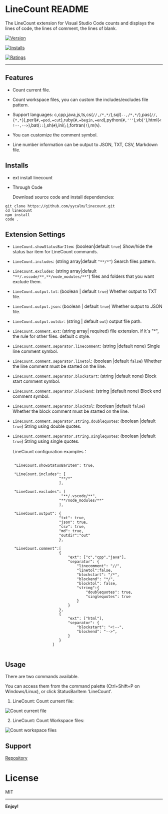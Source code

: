 # LineCount README

The LineCount extension for Visual Studio Code counts and displays the lines of code, the lines of comment, the lines of blank. 


[![Version](https://vsmarketplacebadge.apphb.com/version/yycalm.linecount.svg)](https://marketplace.visualstudio.com/items?itemName=yycalm.linecount)

[![Installs](https://vsmarketplacebadge.apphb.com/installs/yycalm.linecount.svg)](https://marketplace.visualstudio.com/items?itemName=yycalm.linecount)

[![Ratings](https://vsmarketplacebadge.apphb.com/rating/yycalm.linecount.svg)](https://marketplace.visualstudio.com/items?itemName=yycalm.linecount)

---

## Features

* Count current file. 

* Count workspace files, you can custom the includes/excludes file pattern.

* Support languages: c,cpp,java,js,ts,cs(`//,/*,*/`),sql(`--,/*,*/`),pas(`//,{*,*}`),perl(`#,=pod,=cut`),ruby(`#,=begin,=end`),python(`#,'''`),vb(`'`),html(`<!--,-->`),bat(`::`),sh(`#`),ini(`;`),fortran(`!`),m(`%`).

* You can customize the comment symbol.

* Line number information can be output to JSON, TXT, CSV, Markdown file.

## Installs

* ext install linecount

* Through Code

    Download source code and install dependencies:

```
git clone https://github.com/yycalm/linecount.git
cd linecount
npm install
code .
```

## Extension Settings
 
* `LineCount.showStatusBarItem`: (boolean|default `true`) Show/hide the status bar item for LineCount commands.
* `LineCount.includes`: (string array|default `"**/*"`) Search files pattern.
* `LineCount.excludes`: (string array|default `"**/.vscode/**,**/node_modules/**"`) files and folders that you want exclude them.
* `LineCount.output.txt`: (boolean | default `true`) Whether output to TXT file.
* `LineCount.output.json`: (boolean | default `true`) Whether output to JSON file.
* `LineCount.output.outdir`: (string | default `out`) output file path.
* `LineCount.comment.ext`: (string array| required) file extension. if it`s "*", the rule for other files. default c style.
* `LineCount.comment.separator.linecomment`: (string |default none) Single line comment symbol.
* `LineCount.comment.separator.linetol`: (boolean |default `false`) Whether the line comment must be started on the line.
* `LineCount.comment.separator.blockstart`: (string |default none) Block start comment symbol.
* `LineCount.comment.separator.blockend`: (string |default none) Block end comment symbol.
* `LineCount.comment.separator.blocktol`: (boolean |default `false`) Whether the block comment must be started on the line.
* `LineCount.comment.separator.string.doublequotes`: (boolean |default `true`) String using double quotes.
* `LineCount.comment.separator.string.singlequotes`: (boolean |default `true`) String using single quotes.

  LineCount configuration examples：

```

    "LineCount.showStatusBarItem": true,

    "LineCount.includes": [     
                        "**/*" 
                        ],    

    "LineCount.excludes": [ 
                         "**/.vscode/**",
                        "**/node_modules/**"
                        ],

    "LineCount.output": {
                        "txt": true,       
                        "json": true, 
                        "csv": true, 
                        "md": true,       
                        "outdir":"out"      
                        },

    "LineCount.comment":[
                        {
                            "ext": ["c","cpp","java"], 
                            "separator": {             
                                "linecomment": "//",   
                                "linetol":false,       
                                "blockstart": "/*",    
                                "blockend": "*/",      
                                "blocktol": false,     
                                "string":{
                                    "doublequotes": true,
                                    "singlequotes": true
                                }                                
                            }
                        },
                        {
                            "ext": ["html"], 
                            "separator": {             
                                "blockstart": "<!--",    
                                "blockend": "-->",      
                            }
                        }
                     ]
        

```



## Usage

There are two commands available. 

You can access them from the command palette (Ctrl+Shift+P on Windows/Linux), or click StatusBarItem 'LineCount'.

1. LineCount: Count current file:

![Count current file](https://github.com/yycalm/linecount/blob/master/images/countcurrentfile.gif?raw=true)


2. LineCount: Count Workspace files:

![Count workspace files](https://github.com/yycalm/linecount/blob/master/images/countworkspace.gif?raw=true)


## Support

[Repository](https://github.com/yycalm/linecount)


# License

MIT

-----------------------------------------------------------------------------------------------------------

**Enjoy!**